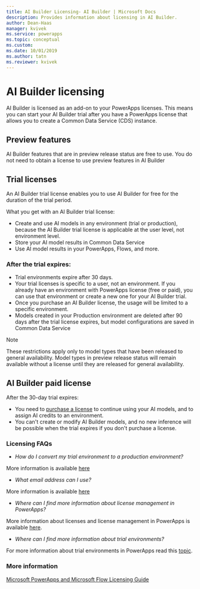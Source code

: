```yaml
---
title: AI Builder Licensing- AI Builder | Microsoft Docs
description: Provides information about licensing in AI Builder.
author: Dean-Haas
manager: kvivek
ms.service: powerapps
ms.topic: conceptual
ms.custom: 
ms.date: 10/01/2019
ms.author: tatn
ms.reviewer: kvivek
---
```


# AI Builder licensing

AI Builder is licensed as an add-on to your PowerApps licenses. This means you can start your AI Builder trial after you have a PowerApps license that allows you to create a Common Data Service (CDS) instance.  

## Preview features

AI Builder features that are in preview release status are free to use. You do not need to obtain a license to use preview features in AI Builder

## Trial licenses

An AI Builder trial license enables you to use  AI Builder  for free for the duration of the trial period. 

What you get with an AI Builder trial license:

- Create and use AI models in any environment (trial or production), because the AI Builder trial license is applicable at the user level, not environment level. 
- Store  your AI model results in Common Data Service
- Use AI model results in your PowerApps, Flows, and more.

### After the trial expires:

- Trial environments expire after 30 days.
- Your trial licenses is specific to a user, not an environment. If you already have an environment with PowerApps license (free or paid), you can use that environment or create a new one for your AI Builder trial. 
- Once you purchase an AI Builder license, the usage will be limited to a specific environment.
- Models created in your Production environment are deleted after 90 days after the trial license expires, but model configurations are saved in Common Data Service

> [!NOTE]  
> These restrictions apply only to model types that have been released to  general availability. Model types in preview release status will remain available without a license until they are released for general availability.  

## AI Builder paid license

After the 30-day trial expires:
- You need to [purchase a license](/power-platform/admin/signup-for-powerapps-admin) to continue using your AI models, and to assign AI credits to an environment.
- You can't create or modify AI Builder models, and no new inference will be possible when the trial expires if you don't purchase a license. 






### Licensing FAQs

- *How do I convert my trial environment to a production environment?*

More information is available [here](/power-platform/admin/trial-environments)

- *What email address can I use?*

More information is available [here](/powerapps/maker/signet-for-powerapps#faq)

- *Where can I find more information about license management in PowerApps?*

More information about licenses and license management in PowerApps is available [here](/power-platform/admin/wp-license-management).

- *Where can I find more information about trial environments?*

For more information about trial environments in PowerApps read this [topic](/power-platform/admin/trial-environments).

### More information

[Microsoft PowerApps and Microsoft Flow Licensing Guide](http://download.microsoft.com/download/9/5/6/9568EFD0-403D-4AE4-95F0-7FACA2CCB2E4/PowerApps%20and%20Flow%20Licensing%20Guide%20-%20August.pdf)
